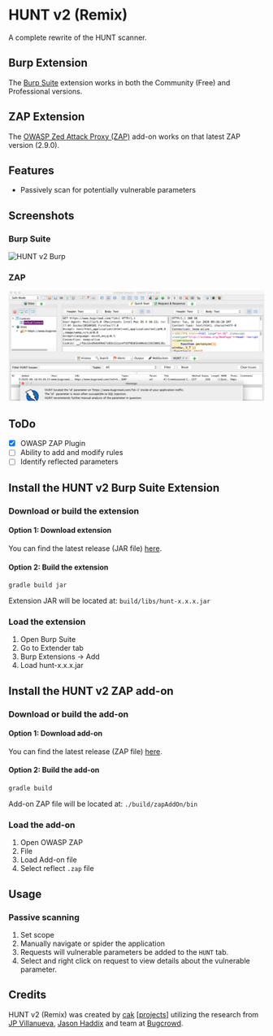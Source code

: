 # HUNT v2 (Remix)

A complete rewrite of the HUNT scanner.

## Burp Extension

The [Burp Suite](https://portswigger.net/burp) extension works in both the Community (Free) and Professional versions.

## ZAP Extension

The [OWASP Zed Attack Proxy (ZAP)](https://www.zaproxy.org) add-on works on that latest ZAP version (2.9.0).

## Features

- Passively scan for potentially vulnerable parameters

## Screenshots

### Burp Suite

![HUNT v2 Burp](/Remix/images/huntrmxburp.png)

### ZAP

![HUNT v2 ZAP](/Remix/images/huntrmxzap.png)

## ToDo

- [x] OWASP ZAP Plugin
- [ ] Ability to add and modify rules
- [ ] Identify reflected parameters

## Install the HUNT v2 Burp Suite Extension

### Download or build the extension

#### Option 1: Download extension

You can find the latest release (JAR file) [here](https://github.com/bugcrowd/HUNT/releases).

#### Option 2: Build the extension

```sh
gradle build jar
```

Extension JAR will be located at: `build/libs/hunt-x.x.x.jar`

### Load the extension

1. Open Burp Suite
2. Go to Extender tab
3. Burp Extensions -> Add
4. Load hunt-x.x.x.jar

## Install the HUNT v2 ZAP add-on

### Download or build the add-on

#### Option 1: Download add-on

You can find the latest release (ZAP file) [here](https://github.com/TypeError/reflect/releases).

#### Option 2: Build the add-on

```sh
gradle build
```

Add-on ZAP file will be located at: `./build/zapAddOn/bin`

### Load the add-on

1. Open OWASP ZAP
2. File
3. Load Add-on file
4. Select reflect `.zap` file

## Usage

### Passive scanning

1. Set scope
2. Manually navigate or spider the application
3. Requests will vulnerable parameters be added to the `HUNT` tab.
4. Select and right click on request to view details about the vulnerable parameter.

## Credits

HUNT v2 (Remix) was created by [cak](https://github.com/cak) [[projects](https://derail.io)] utilizing the research from [JP Villanueva](https://github.com/swagnetow), [Jason Haddix](https://github.com/jhaddix) and team at [Bugcrowd](https://www.bugcrowd.com).
